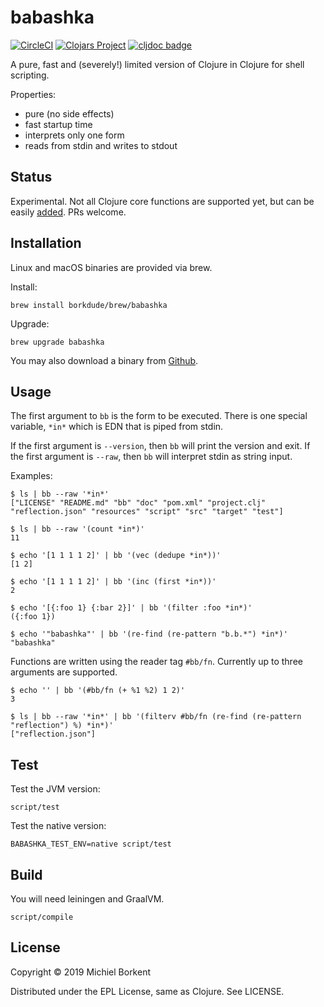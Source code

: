 # babashka

[![CircleCI](https://circleci.com/gh/borkdude/babashka/tree/master.svg?style=shield)](https://circleci.com/gh/borkdude/babashka/tree/master)
[![Clojars Project](https://img.shields.io/clojars/v/borkdude/babashka.svg)](https://clojars.org/borkdude/babashka)
[![cljdoc badge](https://cljdoc.org/badge/borkdude/babashka)](https://cljdoc.org/d/borkdude/babashka/CURRENT)

A pure, fast and (severely!) limited version of Clojure in Clojure for shell scripting.

Properties:

- pure (no side effects)
- fast startup time
- interprets only one form
- reads from stdin and writes to stdout

## Status

Experimental. Not all Clojure core functions are supported yet, but can be
easily
[added](https://github.com/borkdude/babashka/blob/master/src/babashka/interpreter.clj#L10). PRs
welcome.

## Installation

Linux and macOS binaries are provided via brew.

Install:

    brew install borkdude/brew/babashka

Upgrade:

    brew upgrade babashka

You may also download a binary from [Github](https://github.com/borkdude/babashka/releases).

## Usage

The first argument to `bb` is the form to be executed. There is one special
variable, `*in*` which is EDN that is piped from stdin.

If the first argument is `--version`, then `bb` will print the version and exit.
If the first argument is `--raw`, then `bb` will interpret stdin as string input.

Examples:

``` shellsession
$ ls | bb --raw '*in*'
["LICENSE" "README.md" "bb" "doc" "pom.xml" "project.clj" "reflection.json" "resources" "script" "src" "target" "test"]

$ ls | bb --raw '(count *in*)'
11

$ echo '[1 1 1 1 2]' | bb '(vec (dedupe *in*))'
[1 2]

$ echo '[1 1 1 1 2]' | bb '(inc (first *in*))'
2

$ echo '[{:foo 1} {:bar 2}]' | bb '(filter :foo *in*)'
({:foo 1})

$ echo '"babashka"' | bb '(re-find (re-pattern "b.b.*") *in*)'
"babashka"
```

Functions are written using the reader tag `#bb/fn`. Currently up to three
arguments are supported.

``` shellsession
$ echo '' | bb '(#bb/fn (+ %1 %2) 1 2)'
3

$ ls | bb --raw '*in*' | bb '(filterv #bb/fn (re-find (re-pattern "reflection") %) *in*)'
["reflection.json"]
```

## Test

Test the JVM version:

    script/test

Test the native version:

    BABASHKA_TEST_ENV=native script/test

## Build

You will need leiningen and GraalVM.

    script/compile

## License

Copyright © 2019 Michiel Borkent

Distributed under the EPL License, same as Clojure. See LICENSE.
